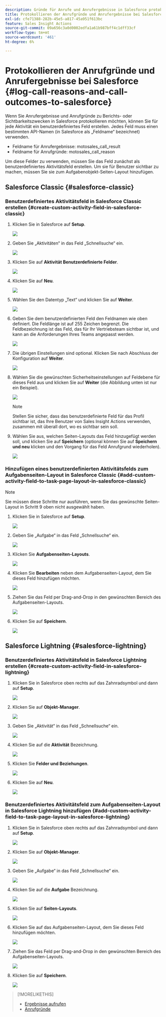 ```yaml
---
description: Gründe für Anrufe und Anrufergebnisse in Salesforce protokollieren - Marketo-Dokumente - Produktdokumentation
title: Protokollieren der Anrufgründe und Anrufergebnisse bei Salesforce
exl-id: cfe71388-282b-45e5-a817-45a951f613bc
feature: Sales Insight Actions
source-git-commit: 09a656c3a0d0002edfa1a61b987bff4c1dff33cf
workflow-type: tm+mt
source-wordcount: '461'
ht-degree: 6%

---
```


# Protokollieren der Anrufgründe und Anrufergebnisse bei Salesforce {#log-call-reasons-and-call-outcomes-to-salesforce}

Wenn Sie Anrufergebnisse und Anrufgründe zu Berichts- oder Sichtbarkeitszwecken in Salesforce protokollieren möchten, können Sie für jede Aktivität ein benutzerdefiniertes Feld erstellen. Jedes Feld muss einen bestimmten API-Namen (in Salesforce als „Feldname“ bezeichnet) verwenden.

* Feldname für Anrufergebnisse: motosales_call_result
* Feldname für Anrufgründe: motosales_call_reason

Um diese Felder zu verwenden, müssen Sie das Feld zunächst als benutzerdefiniertes Aktivitätsfeld erstellen. Um sie für Benutzer sichtbar zu machen, müssen Sie sie zum Aufgabenobjekt-Seiten-Layout hinzufügen.

## Salesforce Classic {#salesforce-classic}

### Benutzerdefiniertes Aktivitätsfeld in Salesforce Classic erstellen  {#create-custom-activity-field-in-salesforce-classic}

1. Klicken Sie in Salesforce auf **Setup**.

   ![](assets/log-call-reasons-and-call-outcomes-to-salesforce-1.png)

1. Geben Sie „Aktivitäten“ in das Feld „Schnellsuche“ ein.

   ![](assets/log-call-reasons-and-call-outcomes-to-salesforce-2.png)

1. Klicken Sie auf **Aktivität Benutzerdefinierte Felder**.

   ![](assets/log-call-reasons-and-call-outcomes-to-salesforce-3.png)

1. Klicken Sie auf **Neu**.

   ![](assets/log-call-reasons-and-call-outcomes-to-salesforce-4.png)

1. Wählen Sie den Datentyp „Text“ und klicken Sie auf **Weiter**.

   ![](assets/log-call-reasons-and-call-outcomes-to-salesforce-5.png)

1. Geben Sie dem benutzerdefinierten Feld den Feldnamen wie oben definiert. Die Feldlänge ist auf 255 Zeichen begrenzt. Die Feldbezeichnung ist das Feld, das für Ihr Vertriebsteam sichtbar ist, und kann an die Anforderungen Ihres Teams angepasst werden.

   ![](assets/log-call-reasons-and-call-outcomes-to-salesforce-6.png)

1. Die übrigen Einstellungen sind optional. Klicken Sie nach Abschluss der Konfiguration auf **Weiter**.

   ![](assets/log-call-reasons-and-call-outcomes-to-salesforce-7.png)

1. Wählen Sie die gewünschten Sicherheitseinstellungen auf Feldebene für dieses Feld aus und klicken Sie auf **Weiter** (die Abbildung unten ist nur ein Beispiel).

   ![](assets/log-call-reasons-and-call-outcomes-to-salesforce-8.png)

   >[!NOTE]
   >
   >Stellen Sie sicher, dass das benutzerdefinierte Feld für das Profil sichtbar ist, das Ihre Benutzer von Sales Insight Actions verwenden, zusammen mit überall dort, wo es sichtbar sein soll.

1. Wählen Sie aus, welchen Seiten-Layouts das Feld hinzugefügt werden soll, und klicken Sie auf **Speichern** (optional können Sie auf **Speichern und neu** klicken und den Vorgang für das Feld Anrufgrund wiederholen).

   ![](assets/log-call-reasons-and-call-outcomes-to-salesforce-9.png)

### Hinzufügen eines benutzerdefinierten Aktivitätsfelds zum Aufgabenseiten-Layout in Salesforce Classic {#add-custom-activity-field-to-task-page-layout-in-salesforce-classic}

>[!NOTE]
>
>Sie müssen diese Schritte nur ausführen, wenn Sie das gewünschte Seiten-Layout in Schritt 9 oben nicht ausgewählt haben.

1. Klicken Sie in Salesforce auf **Setup**.

   ![](assets/log-call-reasons-and-call-outcomes-to-salesforce-10.png)

1. Geben Sie „Aufgabe“ in das Feld „Schnellsuche“ ein.

   ![](assets/log-call-reasons-and-call-outcomes-to-salesforce-11.png)

1. Klicken Sie **Aufgabenseiten-Layouts**.

   ![](assets/log-call-reasons-and-call-outcomes-to-salesforce-12.png)

1. Klicken Sie **Bearbeiten** neben dem Aufgabenseiten-Layout, dem Sie dieses Feld hinzufügen möchten.

   ![](assets/log-call-reasons-and-call-outcomes-to-salesforce-13.png)

1. Ziehen Sie das Feld per Drag-and-Drop in den gewünschten Bereich des Aufgabenseiten-Layouts.

   ![](assets/log-call-reasons-and-call-outcomes-to-salesforce-14.png)

1. Klicken Sie auf **Speichern**.

   ![](assets/log-call-reasons-and-call-outcomes-to-salesforce-15.png)

## Salesforce Lightning {#salesforce-lightning}

### Benutzerdefiniertes Aktivitätsfeld in Salesforce Lightning erstellen {#create-custom-activity-field-in-salesforce-lightning}

1. Klicken Sie in Salesforce oben rechts auf das Zahnradsymbol und dann auf **Setup**.

   ![](assets/log-call-reasons-and-call-outcomes-to-salesforce-16.png)

1. Klicken Sie auf **Objekt-Manager**.

   ![](assets/log-call-reasons-and-call-outcomes-to-salesforce-17.png)

1. Geben Sie „Aktivität“ in das Feld „Schnellsuche“ ein.

   ![](assets/log-call-reasons-and-call-outcomes-to-salesforce-18.png)

1. Klicken Sie auf die **Aktivität** Bezeichnung.

   ![](assets/log-call-reasons-and-call-outcomes-to-salesforce-19.png)

1. Klicken Sie **Felder und Beziehungen**.

   ![](assets/log-call-reasons-and-call-outcomes-to-salesforce-20.png)

1. Klicken Sie auf **Neu**.

   ![](assets/log-call-reasons-and-call-outcomes-to-salesforce-21.png)

### Benutzerdefiniertes Aktivitätsfeld zum Aufgabenseiten-Layout in Salesforce Lightning hinzufügen {#add-custom-activity-field-to-task-page-layout-in-salesforce-lightning}

1. Klicken Sie in Salesforce oben rechts auf das Zahnradsymbol und dann auf **Setup**.

   ![](assets/log-call-reasons-and-call-outcomes-to-salesforce-22.png)

1. Klicken Sie auf **Objekt-Manager**.

   ![](assets/log-call-reasons-and-call-outcomes-to-salesforce-23.png)

1. Geben Sie „Aufgabe“ in das Feld „Schnellsuche“ ein.

   ![](assets/log-call-reasons-and-call-outcomes-to-salesforce-24.png)

1. Klicken Sie auf die **Aufgabe** Bezeichnung.

   ![](assets/log-call-reasons-and-call-outcomes-to-salesforce-25.png)

1. Klicken Sie auf **Seiten-Layouts**.

   ![](assets/log-call-reasons-and-call-outcomes-to-salesforce-26.png)

1. Klicken Sie auf das Aufgabenseiten-Layout, dem Sie dieses Feld hinzufügen möchten.

   ![](assets/log-call-reasons-and-call-outcomes-to-salesforce-27.png)

1. Ziehen Sie das Feld per Drag-and-Drop in den gewünschten Bereich des Aufgabenseiten-Layouts.

   ![](assets/log-call-reasons-and-call-outcomes-to-salesforce-28.png)

1. Klicken Sie auf **Speichern**.

   ![](assets/log-call-reasons-and-call-outcomes-to-salesforce-29.png)

>[!MORELIKETHIS]
>
>* [Ergebnisse aufrufen](/help/marketo/product-docs/marketo-sales-insight/actions/phone/call-outcomes.md)
>* [Anrufgründe](/help/marketo/product-docs/marketo-sales-insight/actions/phone/call-reasons.md)
